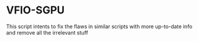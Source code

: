 # VFIO-SGPU
This script intents to fix the flaws in similar scripts with more up-to-date info and remove all the irrelevant stuff
